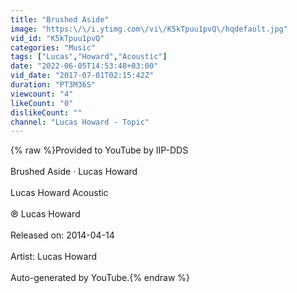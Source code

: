 ```yaml
---
title: "Brushed Aside"
image: "https:\/\/i.ytimg.com\/vi\/K5kTpuu1pvQ\/hqdefault.jpg"
vid_id: "K5kTpuu1pvQ"
categories: "Music"
tags: ["Lucas","Howard","Acoustic"]
date: "2022-06-05T14:53:48+03:00"
vid_date: "2017-07-01T02:15:42Z"
duration: "PT3M36S"
viewcount: "4"
likeCount: "0"
dislikeCount: ""
channel: "Lucas Howard - Topic"
---
```

{% raw %}Provided to YouTube by IIP-DDS<br /><br />Brushed Aside · Lucas Howard<br /><br />Lucas Howard Acoustic<br /><br />℗ Lucas Howard<br /><br />Released on: 2014-04-14<br /><br />Artist: Lucas Howard<br /><br />Auto-generated by YouTube.{% endraw %}

